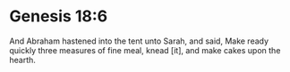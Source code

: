 # Genesis 18:6

And Abraham hastened into the tent unto Sarah, and said, Make ready quickly three measures of fine meal, knead [it], and make cakes upon the hearth.